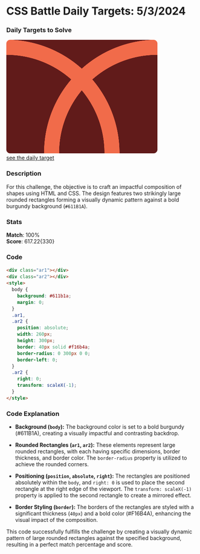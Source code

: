 # CSS Battle Daily Targets: 5/3/2024

### Daily Targets to Solve

![picture of daily target](./images/5.png)  
[see the daily target](https://cssbattle.dev/play/p1cEpHID7syoP2rt3Qrk)

### Description

For this challenge, the objective is to craft an impactful composition of shapes using HTML and CSS. The design features two strikingly large rounded rectangles forming a visually dynamic pattern against a bold burgundy background (`#611B1A`).

### Stats

**Match**: 100%  
**Score**: 617.22{330}

### Code

```html
<div class="ar1"></div>
<div class="ar2"></div>
<style>
  body {
    background: #611b1a;
    margin: 0;
  }
  .ar1,
  .ar2 {
    position: absolute;
    width: 260px;
    height: 300px;
    border: 40px solid #f16b4a;
    border-radius: 0 300px 0 0;
    border-left: 0;
  }
  .ar2 {
    right: 0;
    transform: scaleX(-1);
  }
</style>
```

### Code Explanation

- **Background (`body`):** The background color is set to a bold burgundy (#611B1A), creating a visually impactful and contrasting backdrop.

- **Rounded Rectangles (`ar1`, `ar2`):** These elements represent large rounded rectangles, with each having specific dimensions, border thickness, and border color. The `border-radius` property is utilized to achieve the rounded corners.

- **Positioning (`position`, `absolute`, `right`):** The rectangles are positioned absolutely within the `body`, and `right: 0` is used to place the second rectangle at the right edge of the viewport. The `transform: scaleX(-1)` property is applied to the second rectangle to create a mirrored effect.

- **Border Styling (`border`):** The borders of the rectangles are styled with a significant thickness (`40px`) and a bold color (#F16B4A), enhancing the visual impact of the composition.

This code successfully fulfills the challenge by creating a visually dynamic pattern of large rounded rectangles against the specified background, resulting in a perfect match percentage and score.
